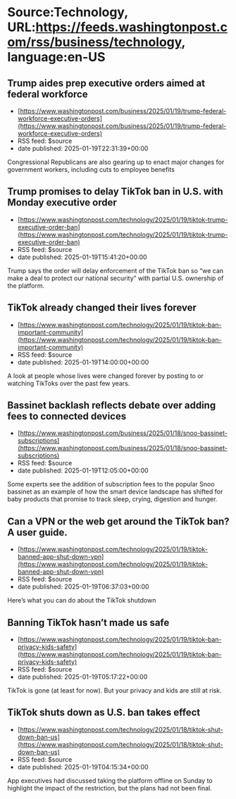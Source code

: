 # Source:Technology, URL:https://feeds.washingtonpost.com/rss/business/technology, language:en-US

## Trump aides prep executive orders aimed at federal workforce
 - [https://www.washingtonpost.com/business/2025/01/19/trump-federal-workforce-executive-orders](https://www.washingtonpost.com/business/2025/01/19/trump-federal-workforce-executive-orders)
 - RSS feed: $source
 - date published: 2025-01-19T22:31:39+00:00

Congressional Republicans are also gearing up to enact major changes for government workers, including cuts to employee benefits

## Trump promises to delay TikTok ban in U.S. with Monday executive order
 - [https://www.washingtonpost.com/technology/2025/01/19/tiktok-trump-executive-order-ban](https://www.washingtonpost.com/technology/2025/01/19/tiktok-trump-executive-order-ban)
 - RSS feed: $source
 - date published: 2025-01-19T15:41:20+00:00

Trump says the order will delay enforcement of the TikTok ban so “we can make a deal to protect our national security” with partial U.S. ownership of the platform.

## TikTok already changed their lives forever
 - [https://www.washingtonpost.com/technology/2025/01/19/tiktok-ban-important-community](https://www.washingtonpost.com/technology/2025/01/19/tiktok-ban-important-community)
 - RSS feed: $source
 - date published: 2025-01-19T14:00:00+00:00

A look at people whose lives were changed forever by posting to or watching TikToks over the past few years.

## Bassinet backlash reflects debate over adding fees to connected devices
 - [https://www.washingtonpost.com/business/2025/01/18/snoo-bassinet-subscriptions](https://www.washingtonpost.com/business/2025/01/18/snoo-bassinet-subscriptions)
 - RSS feed: $source
 - date published: 2025-01-19T12:05:00+00:00

Some experts see the addition of subscription fees to the popular Snoo bassinet as an example of how the smart device landscape has shifted for baby products that promise to track sleep, crying, digestion and hunger.

## Can a VPN or the web get around the TikTok ban? A user guide.
 - [https://www.washingtonpost.com/technology/2025/01/19/tiktok-banned-app-shut-down-vpn](https://www.washingtonpost.com/technology/2025/01/19/tiktok-banned-app-shut-down-vpn)
 - RSS feed: $source
 - date published: 2025-01-19T06:37:03+00:00

Here’s what you can do about the TikTok shutdown

## Banning TikTok hasn’t made us safe
 - [https://www.washingtonpost.com/technology/2025/01/19/tiktok-ban-privacy-kids-safety](https://www.washingtonpost.com/technology/2025/01/19/tiktok-ban-privacy-kids-safety)
 - RSS feed: $source
 - date published: 2025-01-19T05:17:22+00:00

TikTok is gone (at least for now). But your privacy and kids are still at risk.

## TikTok shuts down as U.S. ban takes effect
 - [https://www.washingtonpost.com/technology/2025/01/18/tiktok-shut-down-ban-us](https://www.washingtonpost.com/technology/2025/01/18/tiktok-shut-down-ban-us)
 - RSS feed: $source
 - date published: 2025-01-19T04:15:34+00:00

App executives had discussed taking the platform offline on Sunday to highlight the impact of the restriction, but the plans had not been final.

